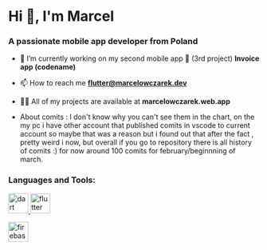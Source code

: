 <h1 >Hi 👋, I'm Marcel</h1>
<h3 >A passionate mobile app developer from Poland</h3>

- 🔭 I’m currently working on my second mobile app 🚀 (3rd project) **Invoice app (codename)**

- 📫 How to reach me **flutter@marcelowczarek.dev**

- 👨‍💻 All of my projects are available at **marcelowczarek.web.app**

- About comits : I don't know why you can't see them in the chart, on the my pc i have other account that published comits in vscode  to current account so maybe that was a reason but i found out that after the fact , pretty weird i now, but overall if you go to repository there is all history of comits :) for now around 100 comits for february/beginnning of march.

<p align="left">
</p>

<h3 align="left">Languages and Tools:</h3>
<p align="left"> <a href="https://dart.dev" target="_blank" rel="noreferrer"> <img src="https://www.vectorlogo.zone/logos/dartlang/dartlang-icon.svg" alt="dart" width="40" height="40"/> <a href="https://flutter.dev" target="_blank" rel="noreferrer"> <img src="https://www.vectorlogo.zone/logos/flutterio/flutterio-icon.svg" alt="flutter" width="40" height="40"/> </a> </p> </a> <a href="https://firebase.google.com/" target="_blank" rel="noreferrer"> <img src="https://www.vectorlogo.zone/logos/firebase/firebase-icon.svg" alt="firebase" width="40" height="40"/> </a> 
 
